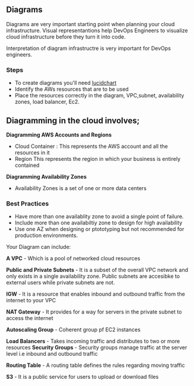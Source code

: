 ## Diagrams
Diagrams are very important starting point when planning your cloud infrastructure.
Visual representantions help DevOps Engineers to visualize cloud infrastructure before they turn it into code.

Interpretation of diagram infrastructre is very important for DevOps engineers.

### Steps

- To create diagrams you'll need [lucidchart](http://www.lucidchart.com/) 
- Identify the AWs resources that are to be used
- Place the resources correctly in the diagram, VPC,subnet, availability zones, load balancer, Ec2.
 
 
## Diagramming in the cloud involves;
 
  **Diagramming AWS Accounts and Regions**
 - Cloud Container : This represents the AWS account and all the resources in it
 - Region
 This represents the region in which your business is entirely contained
 
**Diagramming Availability Zones**
- Availability Zones is a set of one or more data centers

### Best Practices
- Have more than one availablity zone to avoid a single point of failure.
- Include more than one availabiltiy zone to design for high availability
- Use one AZ when designing or ptototyping but not recommended for production environments.


Your Diagram can include:

**A VPC** - Which is a pool of networked cloud resources

**Public and Private Subnets** - It is a subset of the overall VPC network and only exists in a single availability zone.
Public subnets are accesibke to external users while private subnets are not.

**IGW** - It is a resource that enables inbound and outbound traffic from the internet to your VPC

**NAT Gateway** - It provides for a way for servers in the private subnet to access the internet

**Autoscaling Group** - Coherent group pf EC2 instances

**Load Balancers** - Takes incoming traffic and distributes to two or more resources
**Security Groups** - Security groups manage traffic at the server level i.e inbound and outbound traffic

**Routing Table** - A routing table defines the rules regarding moving 
traffic

**S3** - It is a public service for users to upload or download files

